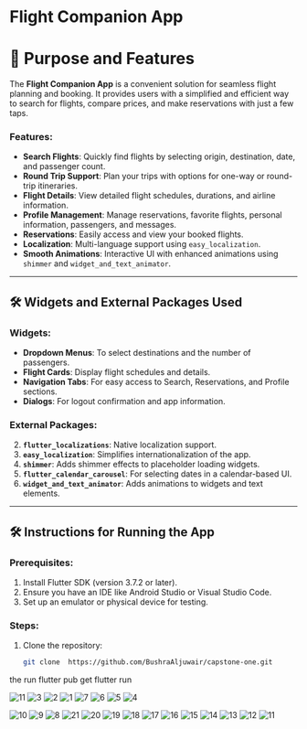 # Flight Companion App

# 🚀 Purpose and Features

The **Flight Companion App** is a convenient solution for seamless flight planning and booking. It provides users with a simplified and efficient way to search for flights, compare prices, and make reservations with just a few taps.

### Features:
- **Search Flights**: Quickly find flights by selecting origin, destination, date, and passenger count.
- **Round Trip Support**: Plan your trips with options for one-way or round-trip itineraries.
- **Flight Details**: View detailed flight schedules, durations, and airline information.
- **Profile Management**: Manage reservations, favorite flights, personal information, passengers, and messages.
- **Reservations**: Easily access and view your booked flights.
- **Localization**: Multi-language support using `easy_localization`.
- **Smooth Animations**: Interactive UI with enhanced animations using `shimmer` and `widget_and_text_animator`.

---

## 🛠 Widgets and External Packages Used

### Widgets:
- **Dropdown Menus**: To select destinations and the number of passengers.
- **Flight Cards**: Display flight schedules and details.
- **Navigation Tabs**: For easy access to Search, Reservations, and Profile sections.
- **Dialogs**: For logout confirmation and app information.

### External Packages:
 2. **`flutter_localizations`**: Native localization support.
3. **`easy_localization`**: Simplifies internationalization of the app.
4. **`shimmer`**: Adds shimmer effects to placeholder loading widgets.
5. **`flutter_calendar_carousel`**: For selecting dates in a calendar-based UI.
6. **`widget_and_text_animator`**: Adds animations to widgets and text elements.

---

## 🛠 Instructions for Running the App

### Prerequisites:
1. Install Flutter SDK (version 3.7.2 or later).
2. Ensure you have an IDE like Android Studio or Visual Studio Code.
3. Set up an emulator or physical device for testing.

### Steps:

1. Clone the repository:  
   ```bash
   git clone  https://github.com/BushraAljuwair/capstone-one.git
the run flutter pub get
flutter run 



![11](https://github.com/user-attachments/assets/5fa1c242-b878-44c6-a653-b4a250843025)
![3](https://github.com/user-attachments/assets/52eda8b2-9440-4116-abf4-af89ce0bfdcd)
![2](https://github.com/user-attachments/assets/e7f742b7-7496-4ee1-9182-9d19497c1457)
![1](https://github.com/user-attachments/assets/db72b3da-8930-4087-bfdd-865e5fa8c5fd)
![7](https://github.com/user-attachments/assets/f12da29a-7dd8-47c2-9957-53389eec8303)
![6](https://github.com/user-attachments/assets/517bd65e-3276-462c-8b2b-6182aa425ae6)
![5](https://github.com/user-attachments/assets/3c32267e-8b02-4fd9-888c-887ada76a23f)
![4](https://github.com/user-attachments/assets/891514bf-7947-41b1-91d8-47af78023aaa)


![10](https://github.com/user-attachments/assets/f02eaafa-4f7a-4859-938e-4427da844389)
![9](https://github.com/user-attachments/assets/ae2b97b7-9c15-408e-9438-581b2a984177)
![8](https://github.com/user-attachments/assets/4c9e4574-4b34-41c3-b2da-0b17236b3736)
![21](https://github.com/user-attachments/assets/bddc6f84-1664-4d2b-981e-8626acf59922)
![20](https://github.com/user-attachments/assets/9412e018-b469-4d75-851d-954e86294123)
![19](https://github.com/user-attachments/assets/8ad8db4a-afd9-4883-a0ea-4155143ef1d9)
![18](https://github.com/user-attachments/assets/6c5ee2ae-09d9-4fc5-b26d-b8f541e2ad12)
![17](https://github.com/user-attachments/assets/30eed6c9-0a62-40c7-8b3a-a599c64a8c73)
![16](https://github.com/user-attachments/assets/e2016b74-7a09-403b-8df4-6c89ef2a4a46)
![15](https://github.com/user-attachments/assets/b0febd0e-f770-4a59-ba16-f38ec129ca7d)
![14](https://github.com/user-attachments/assets/393eb95b-381d-44a6-9675-f6bb82fed5f4)
![13](https://github.com/user-attachments/assets/2ec4583f-6ce5-47b2-a07d-37bcf631a85a)
![12](https://github.com/user-attachments/assets/2a0be7f5-41ac-430c-99e5-cfc671fc1e57)
![11](https://github.com/user-attachments/assets/95129dd5-81f5-49e8-909e-06c461a6069b)



 


